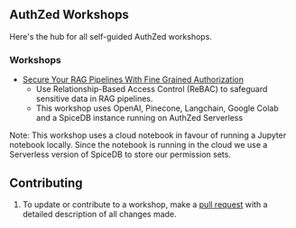 ## AuthZed Workshops

Here's the hub for all self-guided AuthZed workshops.  

### Workshops

- [Secure Your RAG Pipelines With Fine Grained Authorization](https://github.com/authzed/workshops/tree/google-colab/secure-rag-pipelines)
    - Use Relationship-Based Access Control (ReBAC) to safeguard sensitive data in RAG pipelines.
    - This workshop uses OpenAI, Pinecone, Langchain, Google Colab and a SpiceDB instance running on AuthZed Serverless

Note: This workshop uses a cloud notebook in favour of running a Jupyter notebook locally. 
Since the notebook is running in the cloud we use a Serverless version of SpiceDB to store our permission sets. 

## Contributing

1. To update or contribute to a workshop, make a [pull request](https://docs.github.com/en/github/collaborating-with-pull-requests/proposing-changes-to-your-work-with-pull-requests/about-pull-requests) with a detailed description of all changes made.